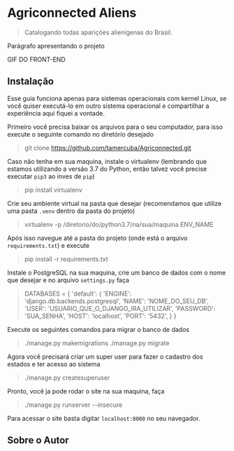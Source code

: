 # Agriconnected Aliens
> Catalogando todas aparições alienígenas do Brasil.

Parágrafo apresentando o projeto

GIF DO FRONT-END

## Instalação
Esse guia funciona apenas para sistemas operacionais com kernel Linux, se você quiser executá-lo
em outro sistema operacional e compartilhar a experiência aqui fiquei a vontade.

Primeiro você precisa baixar os arquivos para o seu computador, para isso execute o seguinte comando
no diretório desejado
> git clone https://github.com/tamercuba/Agriconnected.git

Caso não tenha em sua maquina, instale o virtualenv (lembrando que estamos utilizando a versão 3.7 do Python, então
    talvez você precise executar `pip3` ao inves de `pip`)
> pip install virtualenv

Crie seu ambiente virtual na pasta que desejar (recomendamos que utilize uma pasta `.venv` dentro da pasta do projeto)
> virtualenv -p /diretorio/do/python3.7/na/sua/maquina ENV_NAME

Após isso navegue até a pasta do projeto (onde está o arquivo `requirements.txt`) e execute
>pip install -r requirements.txt

Instale o PostgreSQL na sua maquina, crie um banco de dados com o nome que desejar e no arquivo `settings.py` faça
>DATABASES = {
    'default': {
        'ENGINE': 'django.db.backends.postgresql',
        'NAME': 'NOME_DO_SEU_DB',
        'USER': 'USUARIO_QUE_O_DJANGO_IRA_UTILIZAR',
        'PASSWORD': 'SUA_SENHA',
        'HOST': 'localhost',
        'PORT': '5432',
    }
}

Execute os seguintes comandos para migrar o banco de dados
>./manage.py makemigrations
./manage.py migrate

Agora você precisará criar um super user para fazer o cadastro dos estados e ter acesso ao sistema
>./manage.py createsuperuser

Pronto, você ja pode rodar o site na sua maquina, faça
>./manage.py runserver --insecure

Para acessar o site basta digitar `localhost:8000` no seu navegador.

## Sobre o Autor
